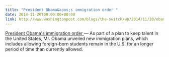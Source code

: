 ```yaml
---
title: "President Obama&apos;s immigration order "
date: 2014-11-20T00:00:00+00:00
link: http://www.washingtonpost.com/blogs/the-switch/wp/2014/11/20/obamas-immigration-order-will-give-tech-community-some-but-not-all-of-what-it-wants/
---
```

[President Obama&apos;s immigration order ](http://www.washingtonpost.com/blogs/the-switch/wp/2014/11/20/obamas-immigration-order-will-give-tech-community-some-but-not-all-of-what-it-wants/) &mdash; 
 As part of a plan to keep talent in the United States, Mr. Obama unveiled new immigration plans, which includes allowing foreign-born students remain in the U.S. for an longer period of time than currently allowed.
